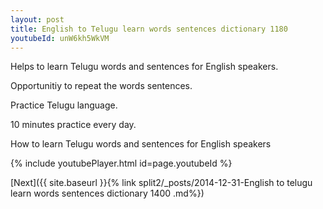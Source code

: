```yaml
---
layout: post
title: English to Telugu learn words sentences dictionary 1180 
youtubeId: unW6kh5WkVM
---
```

 
 
Helps to learn Telugu words and sentences for English speakers.

Opportunitiy to repeat the words sentences. 

Practice Telugu language. 
 
10 minutes practice every day. 
 
How to learn Telugu words and sentences for English speakers 
 
{% include youtubePlayer.html id=page.youtubeId %}
 
 
[Next]({{ site.baseurl }}{% link  split2/_posts/2014-12-31-English to telugu learn words sentences dictionary 1400 .md%})
 
